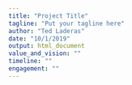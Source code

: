 ```yaml
---
title: "Project Title"
tagline: "Put your tagline here"
author: "Ted Laderas"
date: "10/1/2019"
output: html_document
value_and_vision: ""
timeline: ""
engagement: ""
---
```


